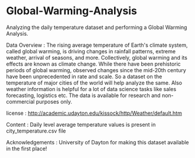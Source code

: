 # Global-Warming-Analysis
Analyzing the daily temperature dataset and performing a Global Warming Analysis.

Data
Overview :
The rising average temperature of Earth's climate system, called global warming, is driving changes in rainfall patterns, extreme weather, arrival of seasons, and more. Collectively, global warming and its effects are known as climate change. While there have been prehistoric periods of global warming, observed changes since the mid-20th century have been unprecedented in rate and scale. So a dataset on the temperature of major cities of the world will help analyze the same. Also weather information is helpful for a lot of data science tasks like sales forecasting, logistics etc. The data is available for research and non-commercial purposes only.

license :
http://academic.udayton.edu/kissock/http/Weather/default.htm

Content :
Daily level average temperature values is present in city_temperature.csv file

Acknowledgements :
University of Dayton for making this dataset available in the first place!


